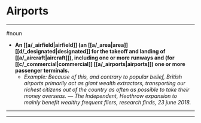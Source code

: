 # Airports
---
#noun
- **An [[a/_airfield|airfield]] (an [[a/_area|area]] [[d/_designated|designated]] for the takeoff and landing of [[a/_aircraft|aircraft]]), including one or more runways and (for [[c/_commercial|commercial]] [[a/_airports|airports]]) one or more passenger terminals.**
	- _Example: Because of this, and contrary to popular belief, British airports primarily act as giant wealth extractors, transporting our richest citizens out of the country as often as possible to take their money overseas. ― The Independent, Heathrow expansion to mainly benefit wealthy frequent fliers, research finds, 23 june 2018._
---
---
